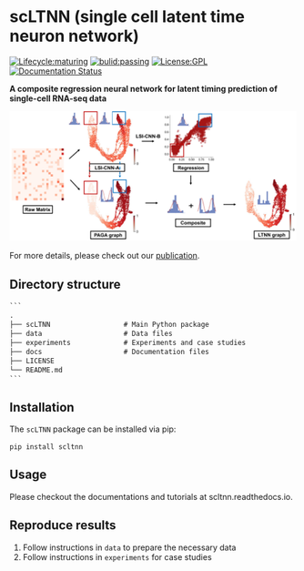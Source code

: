 # scLTNN (single cell latent time neuron network)

[![Lifecycle:maturing](https://img.shields.io/badge/lifecycle-maturing-blue.svg)](https://www.tidyverse.org/lifecycle/#maturing)
[![bulid:passing](https://img.shields.io/appveyor/build/gruntjs/grunt)](https://img.shields.io/appveyor/build/gruntjs/grunt)
[![License:GPL](https://img.shields.io/badge/license-GPL-blue)](https://img.shields.io/apm/l/vim-mode)
[![Documentation Status](https://readthedocs.org/projects/scltnn/badge/?version=latest)](https://scltnn.readthedocs.io/en/latest/?badge=latest)

**A composite regression neural network for latent timing prediction of single-cell RNA-seq data**

[![ltnn](ltnn.png)](ltnn.png)

For more details, please check out our [publication]().

## Directory structure

````
```
.
├── scLTNN                  # Main Python package
├── data                    # Data files
├── experiments             # Experiments and case studies
├── docs                    # Documentation files
├── LICENSE
└── README.md
```
````

## Installation

The `scLTNN` package can be installed via pip: 

```
pip install scltnn
```

## Usage

Please checkout the documentations and tutorials at scltnn.readthedocs.io.

## Reproduce results

1. Follow instructions in `data` to prepare the necessary data
2. Follow instructions in `experiments` for case studies


